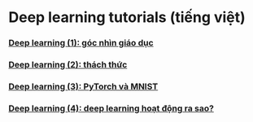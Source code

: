 # Deep learning tutorials (tiếng việt)

### [Deep learning (1): góc nhìn giáo dục](http://khanhxnguyen.com/deep-learning-1-goc-nhin-giao-duc/)
### [Deep learning (2): thách thức](http://khanhxnguyen.com/deep-learning-2-thach-thuc/)
### [Deep learning (3): PyTorch và MNIST](http://khanhxnguyen.com/deep-learning-3/)
### [Deep learning (4): deep learning hoạt động ra sao?](http://khanhxnguyen.com/deep-learning-4-wp/)
